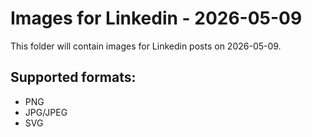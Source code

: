 # Images for Linkedin - 2026-05-09

This folder will contain images for Linkedin posts on 2026-05-09.

## Supported formats:
- PNG
- JPG/JPEG
- SVG
